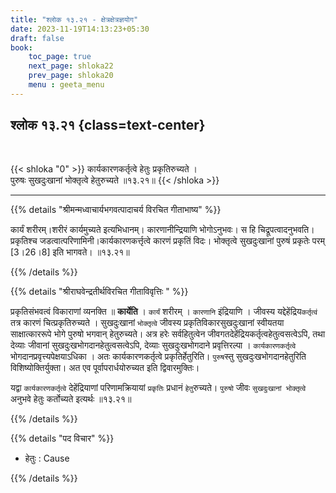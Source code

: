 ```yaml
---
title: "श्लोक १३.२१ - क्षेत्रक्षेत्रज्ञयोग"
date: 2023-11-19T14:13:23+05:30
draft: false
book:
    toc_page: true
    next_page: shloka22
    prev_page: shloka20
    menu : geeta_menu
---
```




## श्लोक १३.२१ {class=text-center}

<br/>

{{< shloka  "0"  >}}
कार्यकारणकर्तृत्वे हेतुः प्रकृतिरुच्यते ।  
पुरुषः सुखदुःखानां भोक्तृत्वे हेतुरुच्यते ॥१३.२१॥
{{< /shloka >}}

---


{{% details "श्रीमन्मध्वाचार्यभगवत्पादाचर्य विरचित  गीताभाष्य" %}}

कार्यं शरीरम्।शरीरं कार्यमुच्यते इत्यभिधानम्। कारणानीन्द्रियाणि भोगोऽनुभवः। 
स हि चिद्रूपत्वादनुभवति। प्रकृतिश्च जडत्वात्परिणामिनी।कार्यकारणकर्त्तृत्वे कारणं 
प्रकृतिं विदः। भोक्तृत्वे सुखदुःखानां पुरुषं प्रकृतेः परम् [3।26।8] इति भागवते। 
॥१३.२१॥

{{% /details %}}



{{% details "श्रीराघवेन्द्रतीर्थविरचित गीताविवृत्तिः " %}}

प्रकृतिसंभवत्वं विकाराणां व्यनक्ति ॥ **कार्येति** । 
`कार्यं` शरीरम्‌ । `कारणानि` इंद्रियाणि । 
जीवस्य यद्देहेंद्रिय`कर्तृत्वं` तत्र कारणं 
चित्प्रकृतिरुच्यते । 
सुखदुःखानां `भोक्तृत्वे` जीवस्य 
प्रकृतिविकारसुखदुःखानां स्वीयतया 
साक्षात्काररूपे भोगे पुरुषो भगवान्‌ हेतुरुच्यते। 
अत्र हरेः सर्वहितुत्वेन
जीवगतदेहेंद्रियकर्तृत्वहेतुत्वसत्वेऽपि, तथा देव्याः 
जीवानां सुखदुःखभोगदानहेतुत्वसत्वेऽपि, देव्याः 
सुखदुःखभोगदाने प्रवृत्तिरल्पा । 
`कार्यकारणकर्तृत्वे` भोगदानप्रवृत्त्यपेक्षयाऽधिका । 
अतः कार्यकारणकर्तृत्वे प्रकृतिर्हेतुरिति। `पुरुष`स्तु 
सुखदुःखभोगदानहेतुरिति विशिष्योक्तिर्युक्ता। 
अत एव पूर्वापरार्धयोरुच्यत इति द्विवारमुक्तिः।   

यद्वा `कार्यकारणकर्तृत्वे` देहेंद्रियाणां परिणामक्रियायां 
`प्रकृतिः` प्रधानं `हेतु`रुच्यते। `पुरुषो` जीवः 
`सुखदुःखानां भोक्तृत्वे` अनुभवे हेतुः कर्तोच्यते 
इत्यर्थः ॥१३.२१॥

{{% /details %}}



{{% details "पद विचार" %}}
- हेतुः : Cause

{{% /details %}}
